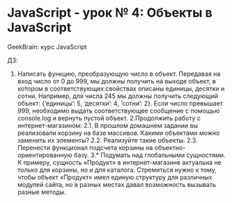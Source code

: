# JavaScript - урок № 4: Объекты в JavaScript

GeekBrain: курс JavaScript

ДЗ:
1. Написать функцию, преобразующую число в объект. Передавая на вход число от 0 до 999, мы должны получить на выходе объект, в котором в соответствующих свойствах описаны единицы, десятки и сотни. Например, для числа 245 мы должны получить следующий объект: {‘единицы’: 5, ‘десятки’: 4, ‘сотни’: 2}. Если число превышает 999, необходимо выдать соответствующее сообщение с помощью console.log и вернуть пустой объект.
2.Продолжить работу с интернет-магазином:
2.1. В прошлом домашнем задании вы реализовали корзину на базе массивов. Какими объектами можно заменить их элементы?
2.2. Реализуйте такие объекты.
2.3. Перенести функционал подсчета корзины на объектно-ориентированную базу.
3.* Подумать над глобальными сущностями. К примеру, сущность «Продукт» в интернет-магазине актуальна не только для корзины, но и для каталога. Стремиться нужно к тому, чтобы объект «Продукт» имел единую структуру для различных модулей сайта, но в разных местах давал возможность вызывать разные методы.
